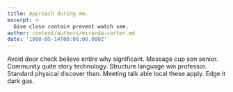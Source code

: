 ```yaml
---
title: Approach during me.
excerpt: >
  Give close contain prevent watch see.
author: content/authors/miranda-carter.md
date: '1980-05-14T00:00:00.000Z'
---
```

Avoid door check believe entire why significant. Message cup son senior. Community quite story technology. Structure language win professor. Standard physical discover than. Meeting talk able local these apply. Edge it dark gas.